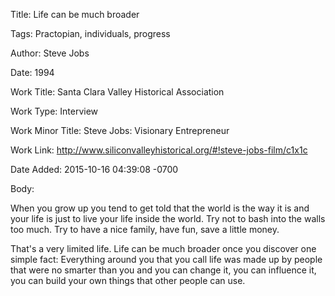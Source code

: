 Title:  Life can be much broader

Tags:   Practopian, individuals, progress

Author: Steve Jobs

Date:   1994

Work Title: Santa Clara Valley Historical Association

Work Type: Interview

Work Minor Title: Steve Jobs: Visionary Entrepreneur

Work Link: http://www.siliconvalleyhistorical.org/#!steve-jobs-film/c1x1c

Date Added: 2015-10-16 04:39:08 -0700

Body: 

When you grow up you tend to get told that the world is the way it is and your life is just to live your life inside the world. Try not to bash into the walls too much. Try to have a nice family, have fun, save a little money. 

That's a very limited life. Life can be much broader once you discover one simple fact: Everything around you that you call life was made up by people that were no smarter than you and you can change it, you can influence it, you can build your own things that other people can use.
